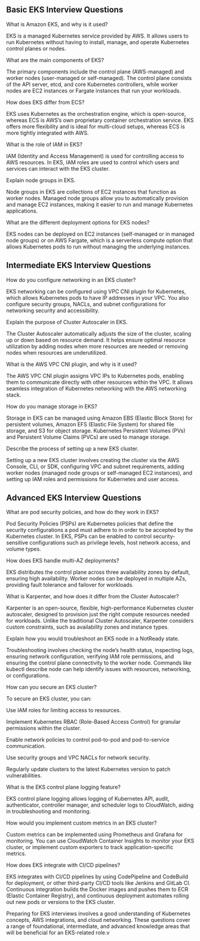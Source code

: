 ## Basic EKS Interview Questions

What is Amazon EKS, and why is it used?

EKS is a managed Kubernetes service provided by AWS. It allows users to run Kubernetes without having to install, manage, and operate Kubernetes control planes or nodes.

What are the main components of EKS?

The primary components include the control plane (AWS-managed) and worker nodes (user-managed or self-managed). The control plane consists of the API server, etcd, and core Kubernetes controllers, while worker nodes are EC2 instances or Fargate instances that run your workloads.

How does EKS differ from ECS?

EKS uses Kubernetes as the orchestration engine, which is open-source, whereas ECS is AWS’s own proprietary container orchestration service. EKS offers more flexibility and is ideal for multi-cloud setups, whereas ECS is more tightly integrated with AWS.

What is the role of IAM in EKS?

IAM (Identity and Access Management) is used for controlling access to AWS resources. In EKS, IAM roles are used to control which users and services can interact with the EKS cluster.

Explain node groups in EKS.

Node groups in EKS are collections of EC2 instances that function as worker nodes. Managed node groups allow you to automatically provision and manage EC2 instances, making it easier to run and manage Kubernetes applications.

What are the different deployment options for EKS nodes?

EKS nodes can be deployed on EC2 instances (self-managed or in managed node groups) or on AWS Fargate, which is a serverless compute option that allows Kubernetes pods to run without managing the underlying instances.

## Intermediate EKS Interview Questions

How do you configure networking in an EKS cluster?

EKS networking can be configured using VPC CNI plugin for Kubernetes, which allows Kubernetes pods to have IP addresses in your VPC. You also configure security groups, NACLs, and subnet configurations for networking security and accessibility.

Explain the purpose of Cluster Autoscaler in EKS.

The Cluster Autoscaler automatically adjusts the size of the cluster, scaling up or down based on resource demand. It helps ensure optimal resource utilization by adding nodes when more resources are needed or removing nodes when resources are underutilized.

What is the AWS VPC CNI plugin, and why is it used?

The AWS VPC CNI plugin assigns VPC IPs to Kubernetes pods, enabling them to communicate directly with other resources within the VPC. It allows seamless integration of Kubernetes networking with the AWS networking stack.

How do you manage storage in EKS?

Storage in EKS can be managed using Amazon EBS (Elastic Block Store) for persistent volumes, Amazon EFS (Elastic File System) for shared file storage, and S3 for object storage. Kubernetes Persistent Volumes (PVs) and Persistent Volume Claims (PVCs) are used to manage storage.

Describe the process of setting up a new EKS cluster.

Setting up a new EKS cluster involves creating the cluster via the AWS Console, CLI, or SDK, configuring VPC and subnet requirements, adding worker nodes (managed node groups or self-managed EC2 instances), and setting up IAM roles and permissions for Kubernetes and user access.

## Advanced EKS Interview Questions

What are pod security policies, and how do they work in EKS?

Pod Security Policies (PSPs) are Kubernetes policies that define the security configurations a pod must adhere to in order to be accepted by the Kubernetes cluster. In EKS, PSPs can be enabled to control security-sensitive configurations such as privilege levels, host network access, and volume types.

How does EKS handle multi-AZ deployments?

EKS distributes the control plane across three availability zones by default, ensuring high availability. Worker nodes can be deployed in multiple AZs, providing fault tolerance and failover for workloads.

What is Karpenter, and how does it differ from the Cluster Autoscaler?

Karpenter is an open-source, flexible, high-performance Kubernetes cluster autoscaler, designed to provision just the right compute resources needed for workloads. Unlike the traditional Cluster Autoscaler, Karpenter considers custom constraints, such as availability zones and instance types.

Explain how you would troubleshoot an EKS node in a NotReady state.

Troubleshooting involves checking the node’s health status, inspecting logs, ensuring network configuration, verifying IAM role permissions, and ensuring the control plane connectivity to the worker node. Commands like kubectl describe node <node-name> can help identify issues with resources, networking, or configurations.

How can you secure an EKS cluster?

To secure an EKS cluster, you can:

Use IAM roles for limiting access to resources.

Implement Kubernetes RBAC (Role-Based Access Control) for granular permissions within the cluster.

Enable network policies to control pod-to-pod and pod-to-service communication.

Use security groups and VPC NACLs for network security.

Regularly update clusters to the latest Kubernetes version to patch vulnerabilities.

What is the EKS control plane logging feature?

EKS control plane logging allows logging of Kubernetes API, audit, authenticator, controller manager, and scheduler logs to CloudWatch, aiding in troubleshooting and monitoring.

How would you implement custom metrics in an EKS cluster?

Custom metrics can be implemented using Prometheus and Grafana for monitoring. You can use CloudWatch Container Insights to monitor your EKS cluster, or implement custom exporters to track application-specific metrics.

How does EKS integrate with CI/CD pipelines?

EKS integrates with CI/CD pipelines by using CodePipeline and CodeBuild for deployment, or other third-party CI/CD tools like Jenkins and GitLab CI. Continuous integration builds the Docker images and pushes them to ECR (Elastic Container Registry), and continuous deployment automates rolling out new pods or versions to the EKS cluster.

Preparing for EKS interviews involves a good understanding of Kubernetes concepts, AWS integrations, and cloud networking. These questions cover a range of foundational, intermediate, and advanced knowledge areas that will be beneficial for an EKS-related role.v
